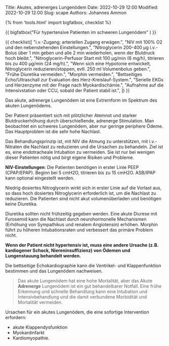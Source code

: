 Title: Akutes, adrenerges Lungenödem
Date: 2022-10-29 12:00
Modified: 2022-10-29 12:00
Slug: scape
Authors: Johannes Ammon

{% from 'tools.html' import bigfatbox, checklist %}

<!-- # Akutes, adrenerges Lungenödem (Sympathetic crashing acute pulmonary edema - SCAPE) -->

{{ bigfatbox("Für hypertensive Patienten im schweren Lungenödem" ) }}

{{ checklist([
"i.v.-Zugang; arteriellen Zugang erwägen.",
"NIV mit 100% O2 und den nebenstehenden Einstellungen.",
"Nitroglycerin 200-400 µg i.v.-Bolus über 1 min geben und alle 2 min wiederholen, wenn der Blutdruck hoch bleibt.",
"Nitroglycerin-Perfusor Start mit 100 µg/min (6 mg/h), titrieren bis zu 400 µg/min (24 mg/h).",
"Wenn sich eine Hypotonie entwickelt, Nitroglycerin reduzieren/stoppen, evtl. 250 ml Volumenbolus geben.",
"Frühe Diuretika vermeiden.",
"Morphin vermeiden.",
"Bettseitiges Echo/Ultraschall zur Evaluation des Herz-Kreislauf-System.",
"Serielle EKGs und Herzenzyme mit der Frage nach Myokardischämie.",
"Aufnahme auf die Intensivstation oder CCU, sobald der Patient stabil ist.",
]) }}

Das akute, adrenerge Lungenödem ist eine Extremform im Spektrum des akuten Lungenödems.

Der Patient präsentiert sich mit plötzlicher Atemnot und starker Blutdruckerhöhung durch überschießende, adrenerge Stimulation. Man beobachtet ein schweres Lungenödem, aber nur geringe periphere Ödeme. Das Hauptproblem ist die sehr hohe Nachlast.

Das Behandlungsprinzip ist, mit NIV die Atmung zu unterstützen, mit i.v.-Nitraten die Nachlast zu reduzieren und die Ursachen zu behandeln. Ziel ist es, eine endotracheale Intubation zu vermeiden. Sie ist nur bei wenigen dieser Patienten nötig und birgt eigene Risiken und Probleme.

**NIV-Einstellungen**: Die Patienten benötigen in erster Linie PEEP (CPAP/EPAP). Beginn bei 5 cmH2O, titrieren bis zu 15 cmH2O. ASB/IPAP kann optional eingestellt werden.

Niedrig dosiertes Nitroglycerin wirkt sich in erster Linie auf die Vorlast aus, so dass hoch dosiertes Nitroglycerin erforderlich ist, um die Nachlast zu reduzieren. Die Patienten sind nicht akut volumenüberladen und benötigen keine Diuretika.

Diuretika sollten nicht frühzeitig gegeben werden. Eine akute Diurese mit Furosemid kann die Nachlast durch neurohormonelle Mechanismen (Erhöhung von Sympathikus und renalem Angiotensin) erhöhen. Morphin führt zu höheren Intubationsraten und verbessert das primäre Problem nicht.

**Wenn der Patient nicht hypertensiv ist, muss eine andere Ursache (z.B. kardiogener Schock, Niereninsuffizienz) von Ödemen und Lungenstauung behandelt werden.**

Die bettseitige Echokardiographie kann die Ventrikel- und Klappenfunktion bestimmen und das Lungenödem nachweisen.

> Das akute Lungenödem hat eine hohe Mortalität, aber das Akute **Adrenerge** Lungenödem ist ein gut behandelbarer Notfall. Eine frühe Erkennung und schnelle Behandlung kann eine Intubation und Intensivbehandlung und die damit verbundene Morbidität und Mortalität vermeiden.

Ursachen für ein akutes Lungenödem, die eine sofortige Intervention erfordern:

- akute Klappendysfunktion
- Myokardinfarkt
- Kardiomyopathie.
